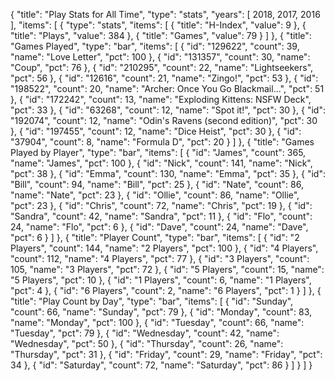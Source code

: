 {
  "title": "Play Stats for All Time",
  "type": "stats",
  "years": [
    2018,
    2017,
    2016
  ],
  "items": [
    {
      "type": "stats",
      "items": [
        {
          "title": "H-Index",
          "value": 9
        },
        {
          "title": "Plays",
          "value": 384
        },
        {
          "title": "Games",
          "value": 79
        }
      ]
    },
    {
      "title": "Games Played",
      "type": "bar",
      "items": [
        {
          "id": "129622",
          "count": 39,
          "name": "Love Letter",
          "pct": 100
        },
        {
          "id": "131357",
          "count": 30,
          "name": "Coup",
          "pct": 76
        },
        {
          "id": "210295",
          "count": 22,
          "name": "Lightseekers",
          "pct": 56
        },
        {
          "id": "12616",
          "count": 21,
          "name": "Zingo!",
          "pct": 53
        },
        {
          "id": "198522",
          "count": 20,
          "name": "Archer: Once You Go Blackmail...",
          "pct": 51
        },
        {
          "id": "172242",
          "count": 13,
          "name": "Exploding Kittens: NSFW Deck",
          "pct": 33
        },
        {
          "id": "63268",
          "count": 12,
          "name": "Spot it!",
          "pct": 30
        },
        {
          "id": "192074",
          "count": 12,
          "name": "Odin's Ravens (second edition)",
          "pct": 30
        },
        {
          "id": "197455",
          "count": 12,
          "name": "Dice Heist",
          "pct": 30
        },
        {
          "id": "37904",
          "count": 8,
          "name": "Formula D",
          "pct": 20
        }
      ]
    },
    {
      "title": "Games Played by Player",
      "type": "bar",
      "items": [
        {
          "id": "James",
          "count": 365,
          "name": "James",
          "pct": 100
        },
        {
          "id": "Nick",
          "count": 141,
          "name": "Nick",
          "pct": 38
        },
        {
          "id": "Emma",
          "count": 130,
          "name": "Emma",
          "pct": 35
        },
        {
          "id": "Bill",
          "count": 94,
          "name": "Bill",
          "pct": 25
        },
        {
          "id": "Nate",
          "count": 86,
          "name": "Nate",
          "pct": 23
        },
        {
          "id": "Ollie",
          "count": 86,
          "name": "Ollie",
          "pct": 23
        },
        {
          "id": "Chris",
          "count": 72,
          "name": "Chris",
          "pct": 19
        },
        {
          "id": "Sandra",
          "count": 42,
          "name": "Sandra",
          "pct": 11
        },
        {
          "id": "Flo",
          "count": 24,
          "name": "Flo",
          "pct": 6
        },
        {
          "id": "Dave",
          "count": 24,
          "name": "Dave",
          "pct": 6
        }
      ]
    },
    {
      "title": "Player Count",
      "type": "bar",
      "items": [
        {
          "id": "2 Players",
          "count": 144,
          "name": "2 Players",
          "pct": 100
        },
        {
          "id": "4 Players",
          "count": 112,
          "name": "4 Players",
          "pct": 77
        },
        {
          "id": "3 Players",
          "count": 105,
          "name": "3 Players",
          "pct": 72
        },
        {
          "id": "5 Players",
          "count": 15,
          "name": "5 Players",
          "pct": 10
        },
        {
          "id": "1 Players",
          "count": 6,
          "name": "1 Players",
          "pct": 4
        },
        {
          "id": "6 Players",
          "count": 2,
          "name": "6 Players",
          "pct": 1
        }
      ]
    },
    {
      "title": "Play Count by Day",
      "type": "bar",
      "items": [
        {
          "id": "Sunday",
          "count": 66,
          "name": "Sunday",
          "pct": 79
        },
        {
          "id": "Monday",
          "count": 83,
          "name": "Monday",
          "pct": 100
        },
        {
          "id": "Tuesday",
          "count": 66,
          "name": "Tuesday",
          "pct": 79
        },
        {
          "id": "Wednesday",
          "count": 42,
          "name": "Wednesday",
          "pct": 50
        },
        {
          "id": "Thursday",
          "count": 26,
          "name": "Thursday",
          "pct": 31
        },
        {
          "id": "Friday",
          "count": 29,
          "name": "Friday",
          "pct": 34
        },
        {
          "id": "Saturday",
          "count": 72,
          "name": "Saturday",
          "pct": 86
        }
      ]
    }
  ]
}
